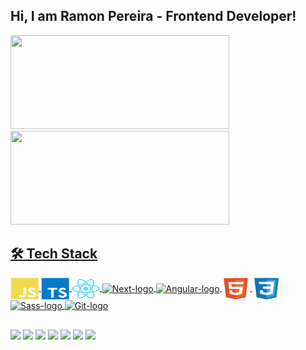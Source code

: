 ## Hi, I am Ramon Pereira - Frontend Developer!
<div style="display: inline_block">
  <a href="https://github.com/RamonPereira88">
  <img width="350em" height="150em" src="https://github-readme-stats.vercel.app/api?username=RamonPereira88&show_icons=true&theme=dracula&include_all_commits=true&count_private=true"/>
  <img width="350em" height="150em" src="https://github-readme-stats.vercel.app/api/top-langs/?username=RamonPereira88&layout=compact&langs_count=7&theme=dracula"/>
</div>
  
## 🛠  Tech Stack
<div style="display: inline_block">
  <img align="center" alt="Javascript-logo" height="35" width="45" src="https://raw.githubusercontent.com/devicons/devicon/master/icons/javascript/javascript-plain.svg">
  <img align="center" alt="Typescript-logo" height="35" width="45" src="https://raw.githubusercontent.com/devicons/devicon/master/icons/typescript/typescript-plain.svg">
  <img align="center" alt="React-logo" height="35" width="45" src="https://raw.githubusercontent.com/devicons/devicon/master/icons/react/react-original.svg">
  <img align="center" alt="Next-logo" height="40" width="45" src="https://cdn.jsdelivr.net/gh/devicons/devicon/icons/nextjs/nextjs-original-wordmark.svg" />
  <img align="center" alt="Angular-logo" height="35" width="45" src="https://cdn.jsdelivr.net/gh/devicons/devicon/icons/angularjs/angularjs-original.svg" />
  <img align="center" alt="HTML5 Logo" height="35" width="45" src="https://raw.githubusercontent.com/devicons/devicon/master/icons/html5/html5-original.svg">
  <img align="center" alt="CSS-logo" height="35" width="45" src="https://raw.githubusercontent.com/devicons/devicon/master/icons/css3/css3-original.svg">
  <img align="center" alt="Sass-logo" height="35" width="45" src="https://cdn.jsdelivr.net/gh/devicons/devicon/icons/sass/sass-original.svg" />
  <img align="center" alt="Git-logo" height="35" width="45" src="https://cdn.jsdelivr.net/gh/devicons/devicon/icons/git/git-original.svg" />
</div>
  
  ##
  
 
<div> 
  <a href="https://www.facebook.com/hugoramon.pereira" target="_blank"><img src="https://img.shields.io/badge/Facebook-1877F2?style=for-the-badge&logo=facebook&logoColor=white" target="_blank"></a>
  <a href="https://www.instagram.com/ramon_pereira_88/" target="_blank"><img src="https://img.shields.io/badge/-Instagram-%23E4405F?style=for-the-badge&logo=instagram&logoColor=white" target="_blank"></a>
  <a href="https://twitter.com/RamonPerTech" target="_blank"><img src="https://img.shields.io/badge/Twitter-1DA1F2?style=for-the-badge&logo=twitter&logoColor=white" target="_blank"></a>
  <a href="https://www.linkedin.com/in/ramon-pereira88" target="_blank"><img src="https://img.shields.io/badge/-LinkedIn-%230077B5?style=for-the-badge&logo=linkedin&logoColor=white" target="_blank"></a> 
  <a href = "mailto:ramone.techie@gmail.com"><img src="https://img.shields.io/badge/-Gmail-%23333?style=for-the-badge&logo=gmail&logoColor=white" target="_blank"></a>
    <a href="https://stackoverflow.com/users/10734990/ramon-pereira" target="_blank"><img src="https://img.shields.io/badge/Stack_Overflow-FE7A16?style=for-the-badge&logo=stack-overflow&logoColor=white" target="_blank"></a>
  <a href="https://t.me/Ramon_Pereira88" target="_blank"><img src="https://img.shields.io/badge/Telegram-2CA5E0?style=for-the-badge&logo=telegram&logoColor=white" target="_blank"></a>
</div>
